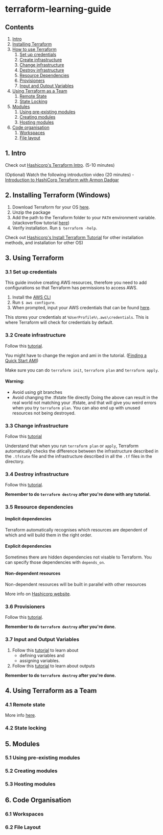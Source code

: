 # terraform-learning-guide

## Contents
1. [Intro](https://github.com/Gaven-Yeh/terraform-learning-guide/blob/master/README.md#1-intro)
2. [Installing Terraform](https://github.com/Gaven-Yeh/terraform-learning-guide/blob/master/README.md#2-installing-terraform-windows)
3. [How to use Terraform](https://github.com/Gaven-Yeh/terraform-learning-guide/blob/master/README.md#3-using-terraform)
   1. [Set up credentials](https://github.com/Gaven-Yeh/terraform-learning-guide/blob/master/README.md#31-set-up-credentials)
   2. [Create infrastructure](https://github.com/Gaven-Yeh/terraform-learning-guide/blob/master/README.md#32-create-infrastructure)
   3. [Change infrastructure](https://github.com/Gaven-Yeh/terraform-learning-guide/blob/master/README.md#33-change-infrastructure)
   4. [Destroy infrastructure](https://github.com/Gaven-Yeh/terraform-learning-guide/blob/master/README.md#34-destroy-infrastructure)
   5. [Resource Dependencies](https://github.com/Gaven-Yeh/terraform-learning-guide/blob/master/README.md#35-resource-dependencies)
   6. [Provisioners](https://github.com/Gaven-Yeh/terraform-learning-guide/blob/master/README.md#36-provisioners)
   7. [Input and Output Variables](https://github.com/Gaven-Yeh/terraform-learning-guide/blob/master/README.md#37-input-and-output-variables)
4. [Using Terraform as a Team](https://github.com/Gaven-Yeh/terraform-learning-guide/blob/master/README.md#4-using-terraform-as-a-team)
   1. [Remote State](https://github.com/Gaven-Yeh/terraform-learning-guide/blob/master/README.md#41-remote-state)
   2. [State Locking](https://github.com/Gaven-Yeh/terraform-learning-guide/blob/master/README.md#42-state-locking)
5. [Modules](https://github.com/Gaven-Yeh/terraform-learning-guide/blob/master/README.md#5-modules)
   1. [Using pre-existing modules](https://github.com/Gaven-Yeh/terraform-learning-guide/blob/master/README.md#51-using-pre-existing-modules)
   2. [Creating modules](https://github.com/Gaven-Yeh/terraform-learning-guide/blob/master/README.md#52-creating-modules)
   3. [Hosting modules](https://github.com/Gaven-Yeh/terraform-learning-guide/blob/master/README.md#53-hosting-modules)
6. [Code organisation](https://github.com/Gaven-Yeh/terraform-learning-guide/blob/master/README.md#6-code-organisation)
   1. [Workspaces](https://github.com/Gaven-Yeh/terraform-learning-guide/blob/master/README.md#61-workspaces)
   2. [File layout](https://github.com/Gaven-Yeh/terraform-learning-guide/blob/master/README.md#62-file-layout)

## 1. Intro
Check out [Hashicorp's Terraform Intro](https://learn.hashicorp.com/terraform/getting-started/intro). (5-10 minutes)

(Optional) Watch the following introduction video (20 minutes) - [Introduction to HashiCorp Terraform with Armon Dadgar](https://www.youtube.com/watch?v=h970ZBgKINg&feature=youtu.be) 

## 2. Installing Terraform (Windows)
1. Download Terraform for your OS [here](https://www.terraform.io/downloads.html).
2. Unzip the package
3. Add the path to the Terraform folder to your `PATH` environment variable. (stackoverflow tutorial [here](https://stackoverflow.com/questions/1618280/where-can-i-set-path-to-make-exe-on-windows))
4. Verify installation. Run `$ terraform -help`.

Check out [Hashicorp's Install Terraform Tutorial](https://learn.hashicorp.com/terraform/getting-started/install#install-terraform) for other installation methods, and installation for other OS)

## 3. Using Terraform
### 3.1 Set up credentials
This guide involve creating AWS resources, therefore you need to add configurations so that Terraform has permissions to access AWS.

1. Install the [AWS CLI](https://docs.aws.amazon.com/cli/latest/userguide/cli-chap-install.html)
2. Run `$ aws configure`.
3. When prompted, input your AWS credentials that can be found [here](https://console.aws.amazon.com/iam/home?#/security_credentials).

This stores your credentials at `%UserProfile%\.aws\credentials`. This is where Terraform will check for credentials by default.

### 3.2 Create infrastructure

Follow this [tutorial](https://learn.hashicorp.com/terraform/getting-started/build).

You might have to change the region and ami in the tutorial. ([Finding a Quick Start AMI](https://docs.aws.amazon.com/AWSEC2/latest/UserGuide/finding-an-ami.html#finding-quick-start-ami))

Make sure you can do `terraform init`, `terraform plan` and `terraform apply`.

#### Warning: 
- Avoid using git branches
- Avoid changing the .tfstate file directly
Doing the above can result in the real world not matching your .tfstate, and that will give you weird errors when you try `terraform plan`. You can also end up with unused resources not being destroyed.

### 3.3 Change infrastructure

Follow this [tutorial](https://learn.hashicorp.com/terraform/getting-started/change)

Understand that when you run `terraform plan` or `apply`, Terraform automatically checks the difference between the infrastructure described in the `.tfstate` file and the infrastructure described in all the `.tf` files in the directory.

### 3.4 Destroy infrastructure

Follow this [tutorial](https://learn.hashicorp.com/terraform/getting-started/destroy).

**Remember to do `terraform destroy` after you're done with any tutorial.**

### 3.5 Resource dependencies
#### Implicit dependencies
Terraform automatically recognises which resources are dependent of which and will build them in the right order. 
#### Explicit dependencies
Sometimes there are hidden dependencies not visable to Terraform. You can specify those dependencies with `depends_on`.
#### Non-dependent resources
Non-dependent resources will be built in parallel with other resources

More info on [Hashicorp website](https://learn.hashicorp.com/terraform/getting-started/dependencies).

### 3.6 Provisioners
Follow this [tutorial](https://learn.hashicorp.com/terraform/getting-started/provision).

**Remember to do `terraform destroy` after you're done.**

### 3.7 Input and Output Variables
1. Follow this [tutorial](https://learn.hashicorp.com/terraform/getting-started/variables) to learn about 
   - defining variables and 
   - assigning variables.
2. Follow this [tutorial](https://learn.hashicorp.com/terraform/getting-started/outputs) to learn about outputs

**Remember to do `terraform destroy` after you're done.**

## 4. Using Terraform as a Team
### 4.1 Remote state

More info [here](https://www.terraform.io/docs/backends/types/s3.html).
### 4.2 State locking

## 5. Modules
### 5.1 Using pre-existing modules
### 5.2 Creating modules
### 5.3 Hosting modules

## 6. Code Organisation
### 6.1 Workspaces
### 6.2 File Layout

